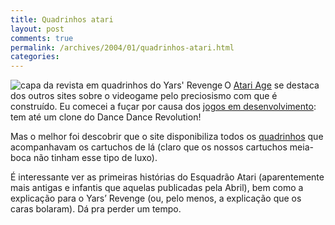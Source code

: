 ```yaml
---
title: Quadrinhos atari
layout: post
comments: true
permalink: /archives/2004/01/quadrinhos-atari.html
categories:
---
```

<img src=//chester.me/img/blig/atariage.jpg alt="capa da revista em quadrinhos do Yars' Revenge" align=left border=0>O <a href=http://www.atariage.com >Atari Age</a> se destaca dos outros sites sobre o videogame pelo preciosismo com que é construído. Eu comecei a fuçar por causa dos <a href=http://www.atariage.com/development_list.html >jogos&nbsp;em&nbsp;desenvolvimento</a>: tem até um clone do Dance Dance Revolution!

Mas o melhor foi descobrir que o site disponibiliza todos os <a href=http://www.atariage.com/comics/index.html >quadrinhos</a> que acompanhavam os cartuchos de lá (claro que os nossos cartuchos meia-boca não tinham esse tipo de luxo).

É interessante ver as primeiras histórias do Esquadrão Atari (aparentemente mais antigas e infantis que aquelas publicadas pela Abril), bem como a explicação para o Yars&#8217; Revenge (ou, pelo menos, a explicação que os caras bolaram). Dá pra perder um tempo.
